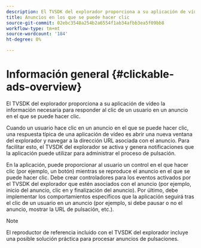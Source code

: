 ```yaml
---
description: El TVSDK del explorador proporciona a su aplicación de vídeo la información necesaria para responder al clic de un usuario en un anuncio en el que se puede hacer clic.
title: Anuncios en los que se puede hacer clic
source-git-commit: 02ebc3548a254b2a6554f1ab34afbb3ea5f09bb8
workflow-type: tm+mt
source-wordcount: '184'
ht-degree: 0%

---
```


# Información general {#clickable-ads-overview}

El TVSDK del explorador proporciona a su aplicación de vídeo la información necesaria para responder al clic de un usuario en un anuncio en el que se puede hacer clic.

Cuando un usuario hace clic en un anuncio en el que se puede hacer clic, una respuesta típica de una aplicación de vídeo es abrir una nueva ventana del explorador y navegar a la dirección URL asociada con el anuncio. Para facilitar esto, el TVSDK del explorador se activa y genera notificaciones que la aplicación puede utilizar para administrar el proceso de pulsación.

En la aplicación, puede proporcionar al usuario un control en el que hacer clic (por ejemplo, un botón) mientras se reproduce el anuncio en el que se puede hacer clic. Debe crear controladores para los eventos activados por el TVSDK del explorador que estén asociados con el anuncio (por ejemplo, inicio del anuncio, clic en y finalización del anuncio). Por último, debe implementar los comportamientos específicos que la aplicación seguirá tras el clic de un usuario en un anuncio (por ejemplo, si debe pausar o no el anuncio, mostrar la URL de pulsación, etc.).

>[!NOTE]
>
>El reproductor de referencia incluido con el TVSDK del explorador incluye una posible solución práctica para procesar anuncios de pulsaciones.
